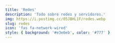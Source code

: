 ```yaml
---
title: 'Redes'
description: 'Todo sobre redes y servidores.'
img: https://i.postimg.cc/05JBHL1F/redes.webp
slug: redes
icon: 'fas fa-network-wired'
style: { background: '#e3e6eb', color: '#777' }
---
```

